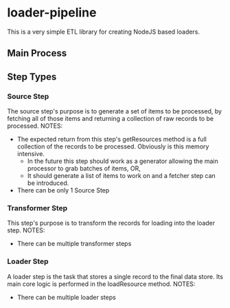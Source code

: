 # loader-pipeline
This is a very simple ETL library for creating NodeJS based loaders.

## Main Process



## Step Types

### Source Step
The source step's purpose is to generate a set of items to be processed, by fetching all of those items and returning a collection of raw records to be processed.
NOTES:
* The expected return from this step's getResources method is a full collection of the records to be processed.  Obviously is this memory intensive.
  * In the future this step should work as a generator allowing the main processor to grab batches of items, OR,
  * It should generate a list of items to work on and a fetcher step can be introduced.
* There can be only 1 Source Step

### Transformer Step
This step's purpose is to transform the records for loading into the loader step.
NOTES:
* There can be multiple transformer steps

### Loader Step
A loader step is the task that stores a single record to the final data store. Its main core logic is performed in the loadResource method.
NOTES:
* There can be multiple loader steps


